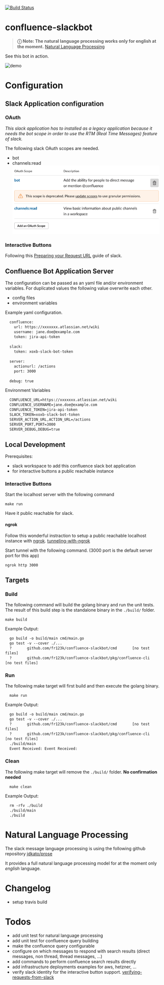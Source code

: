 [![Build Status](https://travis-ci.com/fr123k/confluence-slackbot.svg?branch=main)](https://travis-ci.com/fr123k/confluence-slackbot)

# confluence-slackbot

> **ⓘ Note: The natural language processing works only for english at the moment.**
> [Natural Language Processing](#natural-language-processing)

See this bot in action.

![demo](./image/demo.gif)

# Configuration

## Slack Application configuration

### OAuth
*This slack application has to installed as a legacy application because it needs
the bot scope in order to use the RTM (Real Time Messages) feature of slack.*

The following slack OAuth scopes are needed.
* bot
* channels:read
![slack scope](./image/slack_scopes.png)

### Interactive Buttons

Following this [Preparing your Request URL](https://api.slack.com/legacy/interactive-messages#making-messages-interactive__readying-your-application-for-interactive-messages) guide of slack.

## Confluence Bot Application Server
The configuration can be passed as an yaml file and/or environment variables.
For duplicated values the following value overwrite each other.
* config files
* environment variables
  
Example yaml configuration.
```
  confluence:
    url: https://xxxxxxx.atlassian.net/wiki
    username: jane.doe@example.com
    token: jira-api-token

  slack:
    token: xoxb-slack-bot-token

  server:
    actionurl: /actions
    port: 3000

  debug: true
```
Environment Variables
```
  CONFLUENCE_URL=https://xxxxxxx.atlassian.net/wiki
  CONFLUENCE_USERNAME=jane.doe@example.com
  CONFLUENCE_TOKEN=jira-api-token
  SLACK_TOKEN=xoxb-slack-bot-token
  SERVER_ACTION_URL,ACTION_URL=/actions
  SERVER_PORT,PORT=3000
  SERVER_DEBUG,DEBUG=true
```

## Local Development

Prerequisites:
* slack workspace to add this confluence slack bot application
* for interactive buttons a public reachable instance

### Interactive Buttons

Start the localhost server with the following command
```
make run
```
Have it public reachable for slack.

#### ngrok

Follow this wonderful instraction to setup a public reachable localhost instance with [ngrok](https://ngrok.com/).
[tunneling-with-ngrok](https://api.slack.com/tutorials/tunneling-with-ngrok)

Start tunnel with the following command. (3000 port is the default server port for this app)
```
ngrok http 3000
```

## Targets

### Build

The following command will build the golang binary and run the unit tests.
The result of this build step is the standalone binary in the `./build/` folder. 

```
make build
```

Example Output:
```
  go build -o build/main cmd/main.go
  go test -v --cover ./...
  ?       github.com/fr123k/confluence-slackbot/cmd       [no test files]
  ?       github.com/fr123k/confluence-slackbot/pkg/confluence-cli        [no test files]
```

### Run

The following make target will first build and then execute the golang binary.
```
  make run
```

Example Output:
```
  go build -o build/main cmd/main.go
  go test -v --cover ./...
  ?       github.com/fr123k/confluence-slackbot/cmd       [no test files]
  ?       github.com/fr123k/confluence-slackbot/pkg/confluence-cli        [no test files]
  ./build/main
  Event Received: Event Received:
```

### Clean

The following make target will remove the `./build/` folder.
**No confirmation needed**
```
  make clean
```

Example Output:
```
  rm -rfv ./build
  ./build/main
  ./build
```

# Natural Language Processing

The slack message language processing is using the following github repository [jdkato/prose](https://github.com/jdkato/prose)

It provides a full natural language processing model for at the moment only *english* language.

# Changelog

* setup travis build


# Todos

* add unit test for natural language processing
* add unit test for confluence query building
* make the confluence query configurable
* configure on which messages to respond with search results (direct messages, non thread, thread messages, ...)
* add commands to perform confluence search results directly
* add infrastructure deployments examples for aws, hetzner, ...
* verify slack identity for the interactive button support. [verifying-requests-from-slack](https://api.slack.com/authentication/verifying-requests-from-slack) 
